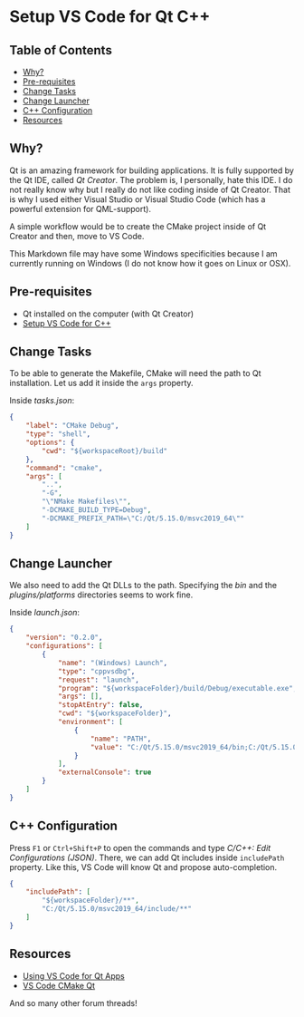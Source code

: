 <!-- omit in toc -->
# Setup VS Code for Qt C++

<!-- omit in toc -->
## Table of Contents

- [Why?](#why)
- [Pre-requisites](#pre-requisites)
- [Change Tasks](#change-tasks)
- [Change Launcher](#change-launcher)
- [C++ Configuration](#c-configuration)
- [Resources](#resources)

## Why?

Qt is an amazing framework for building applications. It is fully supported by the Qt IDE, called *Qt Creator*. The problem is, I personally, hate this IDE. I do not really know why but I really do not like coding inside of Qt Creator. That is why I used either Visual Studio or Visual Studio Code (which has a powerful extension for QML-support).

A simple workflow would be to create the CMake project inside of Qt Creator and then, move to VS Code.

This Markdown file may have some Windows specificities because I am currently running on Windows (I do not know how it goes on Linux or OSX).

## Pre-requisites

- Qt installed on the computer (with Qt Creator)
- [Setup VS Code for C++](https://github.com/Julien-Haudegond/Around_The_Code/blob/master/Cpp/Setup/Setup_VS_Code_for_Cpp.md)

## Change Tasks

To be able to generate the Makefile, CMake will need the path to Qt installation. Let us add it inside the `args` property.

Inside *tasks.json*:

```json
{
    "label": "CMake Debug",
    "type": "shell",
    "options": {
        "cwd": "${workspaceRoot}/build"
    },
    "command": "cmake",
    "args": [
        "..",
        "-G",
        "\"NMake Makefiles\"",
        "-DCMAKE_BUILD_TYPE=Debug",
        "-DCMAKE_PREFIX_PATH=\"C:/Qt/5.15.0/msvc2019_64\""
    ]
}
```

## Change Launcher

We also need to add the Qt DLLs to the path. Specifying the *bin* and the *plugins/platforms* directories seems to work fine.

Inside *launch.json*:

```json
{
    "version": "0.2.0",
    "configurations": [
        {
            "name": "(Windows) Launch",
            "type": "cppvsdbg",
            "request": "launch",
            "program": "${workspaceFolder}/build/Debug/executable.exe",
            "args": [],
            "stopAtEntry": false,
            "cwd": "${workspaceFolder}",
            "environment": [
                {
                    "name": "PATH",
                    "value": "C:/Qt/5.15.0/msvc2019_64/bin;C:/Qt/5.15.0/msvc2019_64/plugins/platforms"
                }
            ],
            "externalConsole": true
        }
    ]
}
```

## C++ Configuration

Press `F1` or `Ctrl+Shift+P` to open the commands and type *C/C++: Edit Configurations (JSON)*. There, we can add Qt includes inside `includePath` property. Like this, VS Code will know Qt and propose auto-completion.

```json
{
    "includePath": [
        "${workspaceFolder}/**",
        "C:/Qt/5.15.0/msvc2019_64/include/**"
    ]
}
```

## Resources

- [Using VS Code for Qt Apps](https://www.kdab.com/using-visual-studio-code-for-qt-apps-pt-1/)
- [VS Code CMake Qt](https://retifrav.github.io/blog/2019/05/11/vscode-cmake-qt/)

And so many other forum threads!
